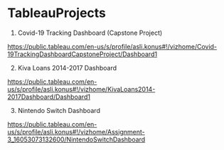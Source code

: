 # TableauProjects

1) Covid-19 Tracking Dashboard (Capstone Project)

https://public.tableau.com/en-us/s/profile/asli.konus#!/vizhome/Covid-19TrackingDashboardCapstoneProject/Dashboard1

2) Kiva Loans 2014-2017 Dashboard

https://public.tableau.com/en-us/s/profile/asli.konus#!/vizhome/KivaLoans2014-2017Dashboard/Dashboard1

3) Nintendo Switch Dashboard

https://public.tableau.com/en-us/s/profile/asli.konus#!/vizhome/Assignment-3_16053073132600/NintendoSwitchDashboard
